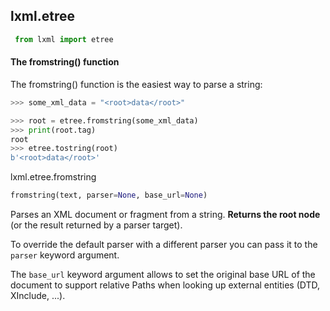 ## lxml.etree

```Python
 from lxml import etree
```

#### The fromstring() function

The fromstring() function is the easiest way to parse a string:

```Python
>>> some_xml_data = "<root>data</root>"

>>> root = etree.fromstring(some_xml_data)
>>> print(root.tag)
root
>>> etree.tostring(root)
b'<root>data</root>'
```

lxml.etree.fromstring

```Python
fromstring(text, parser=None, base_url=None)
```

Parses an XML document or fragment from a string. **Returns the root node** (or the result returned by a parser target).

To override the default parser with a different parser you can pass it to the `parser` keyword argument.

The `base_url` keyword argument allows to set the original base URL of the document to support relative Paths when looking up external entities (DTD, XInclude, ...).